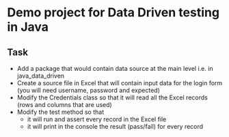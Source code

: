 #  Demo project for Data Driven testing in Java

## Task

- Add a package that would contain data source at the main level i.e. in java_data_driven
- Create a source file in Excel that will contain input data for the login form (you will need username, password and expected)
- Modify the Credentials class so that it will read all the Excel records (rows and columns that are used)
- Modify the test method so that
  * it will run and assert every record in the Excel file
  * it will print in the console the result (pass/fail) for every record
